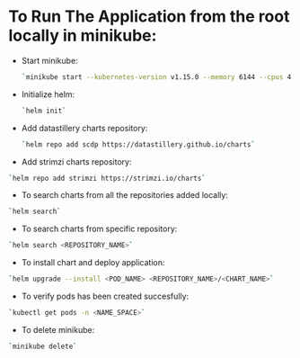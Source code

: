 # To Run The Application from the root locally in minikube:
  * Start minikube:
    ```bash
    `minikube start --kubernetes-version v1.15.0 --memory 6144 --cpus 4`
    ```
  * Initialize helm:
    ```bash
    `helm init`
    ```
  * Add datastillery charts repository:
    ```bash
    `helm repo add scdp https://datastillery.github.io/charts`
    ```
  * Add strimzi charts repository:
  ```bash
  `helm repo add strimzi https://strimzi.io/charts`
  ```
  * To search charts from all the repositories added locally:
  ```bash
  `helm search`
  ```
  * To search charts from specific repository:
  ```bash
  `helm search <REPOSITORY_NAME>`
  ```
  * To install chart and deploy application:
  ```bash
  `helm upgrade --install <POD_NAME> <REPOSITORY_NAME>/<CHART_NAME>`
  ```
  * To verify pods has been created succesfully:
  ```bash
  `kubectl get pods -n <NAME_SPACE>`
  ```
  * To delete minikube:
  ```bash
  `minikube delete`
  ```
